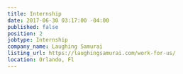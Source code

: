 ```yaml
---
title: Internship
date: 2017-06-30 03:17:00 -04:00
published: false
position: 2
jobtype: Internship
company_name: Laughing Samurai
listing_url: https://laughingsamurai.com/work-for-us/
location: Orlando, Fl
---
```


